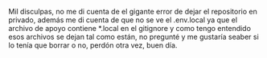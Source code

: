 Mil disculpas, no me di cuenta de el gigante error de dejar el repositorio en privado, además me di cuenta de que no se ve el .env.local ya que el archivo de apoyo contiene *.local en el gitignore y como tengo entendido esos archivos se dejan tal como están, no pregunté y me gustaría seaber si lo tenía que borrar o no, perdón otra vez, buen día.
